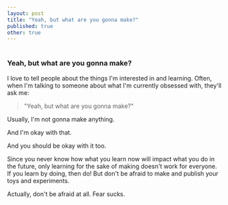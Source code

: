 ```yaml
---
layout: post
title: "Yeah, but what are you gonna make?"
published: true
other: true
---
```

# 
# 
### Yeah, but what are you gonna make?

I love to tell people about the things I'm interested in and learning. Often, when I'm talking to someone about what I'm currently obsessed with, they'll ask me:

> "Yeah, but what are you gonna make?"

Usually, I'm not gonna make anything.

And I'm okay with that.

And you should be okay with it too.

Since you never know how what you learn now will impact what you do in the future, only learning for the sake of making doesn't work for everyone. If you learn by doing, then do! But don't be afraid to make and publish your toys and experiments.

Actually, don't be afraid at all. Fear sucks.
